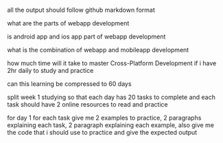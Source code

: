 all the output should follow github markdown format

what are the parts of webapp development

is android app and ios app part of webapp development

what is the combination of webapp and mobileapp development

how much time will it take to master Cross-Platform Development if i have 2hr daily to study and practice

can this learning be compressed to 60 days

split week 1 studying so that each day has 20 tasks to complete and each task should have 2 online resources to read and practice

for day 1 for each task give me 2 examples to practice, 2 paragraphs explaining each task, 2 paragraph explaining each example, also give me the code that i should use to practice and give the expected output
